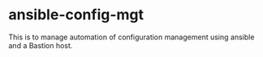 # ansible-config-mgt
This is to manage automation of configuration management using ansible and a Bastion host.
